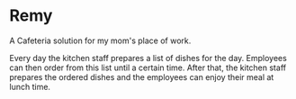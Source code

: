 # Remy

A Cafeteria solution for my mom's place of work.

Every day the kitchen staff prepares a list of dishes for the day. Employees can then order from this list until a certain time. After that, the kitchen staff prepares the ordered dishes and the employees can enjoy their meal at lunch time.